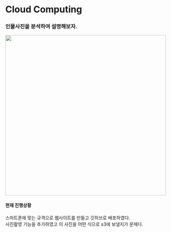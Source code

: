 # Cloud Computing 
<h3>인물사진을 분석하여 설명해보자.</h3>
<img height=500px src="https://user-images.githubusercontent.com/73030613/142626126-1bf363e5-b2a4-413c-9596-c0de4fe4d523.gif" />
<h4>현재 진행상황</h4>
스마트폰에 맞는 규격으로 웹사이트를 만들고 깃허브로 배포하였다.<br>
사진촬영 기능을 추가하였고 이 사진을 어떤 식으로 s3에 보낼지가 문제다.
